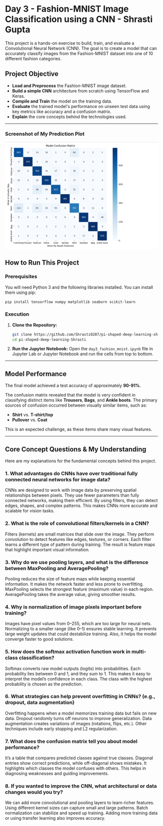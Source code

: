 # Day 3 - Fashion-MNIST Image Classification using a CNN - Shrasti Gupta

This project is a hands-on exercise to build, train, and evaluate a Convolutional Neural Network (CNN). The goal is to create a model that can accurately classify images from the Fashion-MNIST dataset into one of 10 different fashion categories.

## Project Objective

- **Load and Preprocess** the Fashion-MNIST image dataset.
- **Build a simple CNN** architecture from scratch using TensorFlow and Keras.
- **Compile and Train** the model on the training data.
- **Evaluate** the trained model's performance on unseen test data using key metrics like accuracy and a confusion matrix.
- **Explain** the core concepts behind the technologies used.

---

### Screenshot of My Prediction Plot

![Model Confusion Matrix](Screenshots/image.png)

## How to Run This Project

### Prerequisites

You will need Python 3 and the following libraries installed. You can install them using pip:

```bash
pip install tensorflow numpy matplotlib seaborn scikit-learn
```

### Execution

1.  **Clone the Repository:**
    ```bash
    git clone https://github.com/Shrasti0207/pi-shaped-deep-learning-shrastigupta.git
    cd pi-shaped-deep-learning-Shrasti
    ```
    
3.  **Run the Jupyter Notebook:**
    Open the `day3_fashion_mnist.ipynb` file in Jupyter Lab or Jupyter Notebook and run the cells from top to bottom.

---

## Model Performance

The final model achieved a test accuracy of approximately **90-91%**.

The confusion matrix revealed that the model is very confident in classifying distinct items like **Trousers**, **Bags**, and **Ankle boots**. The primary sources of confusion occurred between visually similar items, such as:
- **Shirt** vs. **T-shirt/top**
- **Pullover** vs. **Coat**

This is an expected challenge, as these items share many visual features.

---

## Core Concept Questions & My Understanding

Here are my explanations for the fundamental concepts behind this project.

### 1. What advantages do CNNs have over traditional fully connected neural networks for image data?

CNNs are designed to work with image data by preserving spatial relationships between pixels.
They use fewer parameters than fully connected networks, making them efficient.
By using filters, they can detect edges, shapes, and complex patterns.
This makes CNNs more accurate and scalable for vision tasks.

### 2. What is the role of convolutional filters/kernels in a CNN?

Filters (kernels) are small matrices that slide over the image.
They perform convolution to detect features like edges, textures, or corners.
Each filter learns a different type of pattern during training.
The result is feature maps that highlight important visual information.

### 3. Why do we use pooling layers, and what is the difference between MaxPooling and AveragePooling?

Pooling reduces the size of feature maps while keeping essential information.
It makes the network faster and less prone to overfitting.
MaxPooling selects the strongest feature (maximum value) in each region.
AveragePooling takes the average value, giving smoother results.

### 4. Why is normalization of image pixels important before training?

Images have pixel values from 0–255, which are too large for neural nets.
Normalizing to a smaller range (like 0–1) ensures stable learning.
It prevents large weight updates that could destabilize training.
Also, it helps the model converge faster to good solutions.

### 5. How does the softmax activation function work in multi-class classification?

Softmax converts raw model outputs (logits) into probabilities.
Each probability lies between 0 and 1, and they sum to 1.
This makes it easy to interpret the model’s confidence in each class.
The class with the highest probability is chosen as the prediction.

### 6. What strategies can help prevent overfitting in CNNs? (e.g., dropout, data augmentation)

Overfitting happens when a model memorizes training data but fails on new data.
Dropout randomly turns off neurons to improve generalization.
Data augmentation creates variations of images (rotations, flips, etc.).
Other techniques include early stopping and L2 regularization.

### 7. What does the confusion matrix tell you about model performance?

It’s a table that compares predicted classes against true classes.
Diagonal entries show correct predictions, while off-diagonal shows mistakes.
It highlights which classes the model confuses with others.
This helps in diagnosing weaknesses and guiding improvements.

### 8. If you wanted to improve the CNN, what architectural or data changes would you try?

We can add more convolutional and pooling layers to learn richer features.
Using different kernel sizes can capture small and large patterns.
Batch normalization can stabilize and speed up training.
Adding more training data or using transfer learning also improves accuracy.